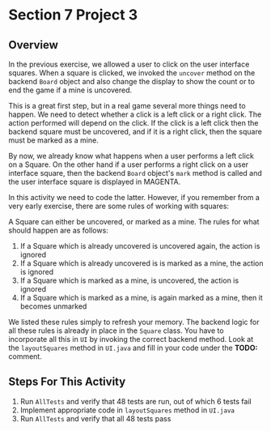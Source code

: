 <h1>Section 7 Project 3</h1>

<h2>Overview</h2>

In the previous exercise, we allowed a user to click on the user interface squares. When a square is clicked, we invoked the ```uncover``` method on the backend ```Board``` object and also change the display to show the count or to end the game if a mine is uncovered.

This is a great first step, but in a real game several more things need to happen. We need to detect whether a click is a left click or a right click. The action performed will depend on the click. If the click is a left click then the backend square must be uncovered, and if it is a right click, then the square must be marked as a mine.

By now, we already know what happens when a user performs a left click on a Square. On the other hand if a user performs a right click on a user interface square, then the backend ```Board``` object's ```mark``` method is called and the user interface square is displayed in MAGENTA.

In this activity we need to code the latter. However, if you remember from a very early exercise, there are some rules of working with squares:

A Square can either be uncovered, or marked as a mine. The rules for what should happen are as follows:

 1. If a Square which is already uncovered is uncovered again, the action is ignored
 1. If a Square which is already uncovered is is marked as a mine, the action is ignored
 1. If a Square which is marked as a mine, is uncovered, the action is ignored
 1. If a Square which is marked as a mine, is again marked as a mine, then it becomes unmarked

We listed these rules simply to refresh your memory. The backend logic for all these rules is already in place in the ```Square``` class. You have to incorporate all this in ```UI``` by invoking the correct backend method. Look at the ```layoutSquares``` method in ```UI.java``` and fill in your code under the **TODO:** comment.

<h2>Steps For This Activity</h2>

 1. Run ```AllTests``` and verify that 48 tests are run, out of which 6 tests fail
 1. Implement appropriate code in ```layoutSquares``` method in ```UI.java```
 1. Run ```AllTests``` and verify that all 48 tests pass

